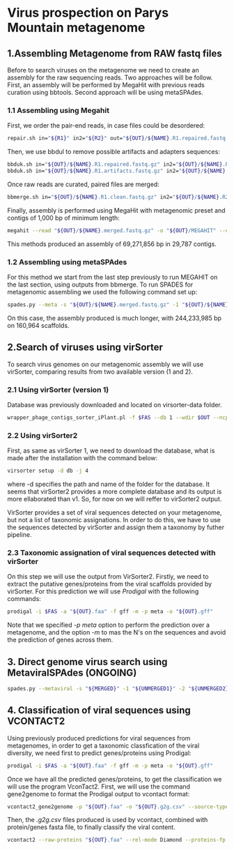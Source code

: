 # Virus prospection on Parys Mountain metagenome
## 1.Assembling Metagenome from RAW fastq files
Before to search viruses on the metagenome we need to create an assembly for the raw sequencing reads. Two approaches will be follow. First, an assembly will be performed by MegaHit with previous reads curation using bbtools. Second approach will be using metaSPAdes.
### 1.1 Assembling using Megahit
First, we order the pair-end reads, in case files could be desordered:
```bash
repair.sh in="${R1}" in2="${R2}" out="${OUT}/${NAME}.R1.repaired.fastq.gz" out2="${OUT}/${NAME}.R2.repaired.fastq.gz" repair=t outs="${OUT}/${NAME}.singletons.fastq.gz" 
```
Then, we use bbdul to remove possible artifacts and adapters sequences:
```bash
bbduk.sh in="${OUT}/${NAME}.R1.repaired.fastq.gz" in2="${OUT}/${NAME}.R2.repaired.fastq.gz" out="${OUT}/${NAME}.R1.artifacts.fastq.gz" outm="${OUT}/${NAME}.R1.artifacts.discard.fastq.gz" out2="${OUT}/${NAME}.R2.artifacts.fastq.gz" outm2="${OUT}/${NAME}.R2.artifacts.discard.fastq.gz" hdist=1 k=31 ftm=5 ref=artifacts threads="${CORES}"
bbduk.sh in="${OUT}/${NAME}.R1.artifacts.fastq.gz" in2="${OUT}/${NAME}.R2.artifacts.fastq.gz" out="${OUT}/${NAME}.R1.clean.fastq.gz" out2="${OUT}/${NAME}.R2.clean.fastq.gz"  ktrim=r k=23 mink=11 hdist=1 tbo=t qtrim=r trimq=20 ref=adapters threads="${CORES}"
```
Once raw reads are curated, paired files are merged:
```bash
bbmerge.sh in="${OUT}/${NAME}.R1.clean.fastq.gz" in2="${OUT}/${NAME}.R2.clean.fastq.gz" out="${OUT}/${NAME}.merged.fastq.gz" outu1="${OUT}/${NAME}.R1.unmerged.fastq.gz" outu2="${OUT}/${NAME}.R2.unmerged.fq.gz" ihist=insert_size.txt usejni=t
```
Finally, assembly is performed using MegaHit with metagenomic preset and contigs of 1,000 bp of minimum length:
```bash
megahit --read "${OUT}/${NAME}.merged.fastq.gz" -o "${OUT}/MEGAHIT" --out-prefix "${NAME}" -t "${CORES}" --presets meta-sensitive --min-contig-len 1000
```
This methods produced an assembly of 69,271,856 bp in 29,787 contigs.

### 1.2 Assembling using metaSPAdes
For this method we start from the last step previously to run MEGAHIT on the last section, using outputs from bbmerge. To run SPADES for metagenomic assembling we used the following command set up:
```bash
spades.py --meta -s "${OUT}/${NAME}.merged.fastq.gz" -1 "${OUT}/${NAME}.R1.unmerged.fq.gz" -2 "${OUT}/${NAME}.R2.unmerged.fq.gz"  -t "${CORES}" -o "${OUT}/SPADES"
```
On this case, the assembly produced is much longer, with 244,233,985 bp on 160,964 scaffolds.

## 2.Search of viruses using virSorter
To search virus genomes on our metagenomic assembly we will use virSorter, comparing results from two available version (1 and 2).

### 2.1 Using virSorter (version 1)
Database was previously downloaded and located on virsorter-data folder.
```bash
wrapper_phage_contigs_sorter_iPlant.pl -f $FAS --db 1 --wdir $OUT --ncpu 40 --data-dir $VIRDATA --no_c
```
### 2.2 Using virSorter2
First, as same as virSorter 1, we need to download the database, what is made after the installation with the command below:
```bash
virsorter setup -d db -j 4
```
where -d specifies the path and name of the folder for the database.
It seems that virSorter2 provides a more complete database and its output is more ellaborated than v1. So, for now on we will reffer to virSorter2 output.

VirSorter provides a set of viral sequences detected on your metagenome, but not a list of taxonomic assignations. In order to do this, we have to use the sequences detected by virSorter and assign them a taxonomy by futher pipeline.

### 2.3 Taxonomic assignation of viral sequences detected with virSorter
On this step we will use the output from VirSorter2. Firstly, we need to extract the putative genes/proteins from the viral scaffolds provided by virSorter. For this prediction we will use *Prodigal* with the following commands:
```bash
prodigal -i $FAS -a "${OUT}.faa" -f gff -m -p meta -o "${OUT}.gff"
```
Note that we specified *-p meta* option to perform the prediction over a metagenome, and the option *-m* to mas the N's on the sequences and avoid the prediction of genes across them.
## 3. Direct genome virus search using MetaviralSPAdes (ONGOING)

```bash
spades.py --metaviral -s "${MERGED}" -1 "${UNMERGED1}" -2 "${UNMERGED2}" -t 40 -o "${OUT}_SPADESmetaviral"
```
 
## 4. Classification of viral sequences using VCONTACT2
Using previously produced predictions for viral sequences from metagenomes, in order to get a taxonomic classfication of the viral diversity, we need first to predict genes/proteins using Prodigal:
```bash
prodigal -i $FAS -a "${OUT}.faa" -f gff -m -p meta -o "${OUT}.gff"
```
Once we have all the predicted genes/proteins, to get the classification we will use the program VconTact2. First, we will use the command gene2genome to format the Prodigal output to vcontact format:
```bash
vcontact2_gene2genome -p "${OUT}.faa" -o "${OUT}.g2g.csv" --source-type Prodigal-FAA
```
Then, the *.g2g.csv* files produced is used by vcontact, combined with protein/genes fasta file, to finally classify the viral content.
```bash
vcontact2 --raw-proteins "${OUT}.faa" --rel-mode Diamond --proteins-fp "${OUT}.g2g.csv" --db 'ProkaryoticViralRefSeq94-Merged' --pcs-mode MCL --vcs-mode ClusterONE --c1-bin /scratch/b.chsa18/CONDA/conda_envs/VirSorter2/bin/cluster_one-1.0.jar --output-dir "${OUT}_VCONTACT"
```
